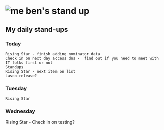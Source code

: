 # ![me](https://avatars2.githubusercontent.com/u/5232044?s=50&v=4) ben's stand up

## My daily stand-ups
 
### Today

    Rising Star - finish adding nominator data
    Check in on next day access dns -  find out if you need to meet with IT folks first or not
    Standups
    Rising Star - next item on list
    Lasco release?

### Tuesday

    Rising Star
    
### Wednesday

   Rising Star - Check in on testing?
